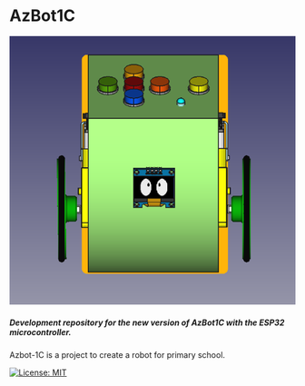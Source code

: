 # AzBot1C


![azbot1c](img/top.png)

##### Development repository for the new version of AzBot1C with the ESP32 microcontroller.

Azbot-1C is a project to create a robot for primary school.

[![License: MIT](https://img.shields.io/badge/License-MIT-yellow.svg)](https://opensource.org/licenses/MIT)

